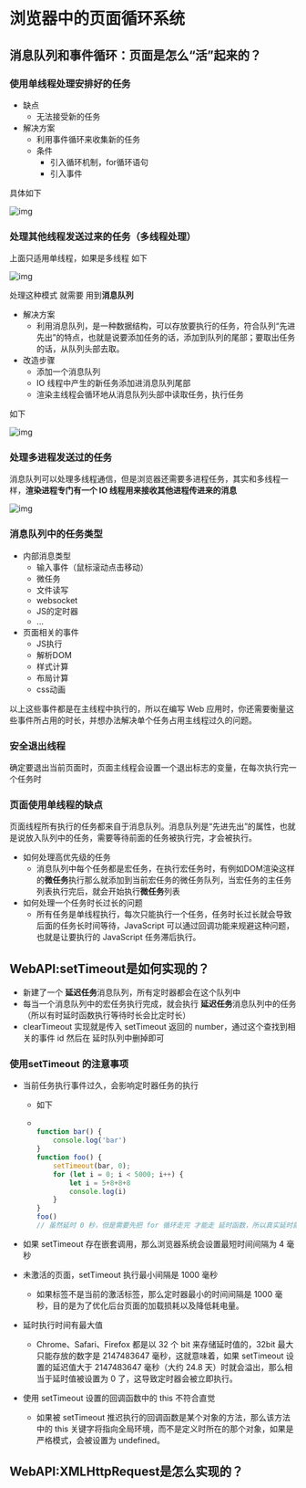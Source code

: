 # 浏览器中的页面循环系统

 

## 消息队列和事件循环：页面是怎么“活”起来的？

### 使用单线程处理安排好的任务

- 缺点
  - 无法接受新的任务
- 解决方案
  - 利用事件循环来收集新的任务
  - 条件
    - 引入循环机制，for循环语句
    - 引入事件

具体如下

![img](https://static001.geekbang.org/resource/image/9e/e3/9e0f595324fbd5b7cd1c1ae1140f7de3.png)

### 处理其他线程发送过来的任务（多线程处理）

上面只适用单线程，如果是多线程 如下

![img](https://static001.geekbang.org/resource/image/2e/05/2eb6a8ecb7cb528da4663573d74eb305.png)

处理这种模式 就需要 用到**消息队列**

- 解决方案
  - 利用消息队列，是一种数据结构，可以存放要执行的任务，符合队列“先进先出”的特点，也就是说要添加任务的话，添加到队列的尾部；要取出任务的话，从队列头部去取。
- 改造步骤
  - 添加一个消息队列
  - IO 线程中产生的新任务添加进消息队列尾部
  - 渲染主线程会循环地从消息队列头部中读取任务，执行任务

如下

![img](https://static001.geekbang.org/resource/image/2a/ab/2ac6bc0361cb4690c5cc83d8abad22ab.png)

### 处理多进程发送过的任务

消息队列可以处理多线程通信，但是浏览器还需要多进程任务，其实和多线程一样，**渲染进程专门有一个 IO 线程用来接收其他进程传进来的消息**

![img](https://static001.geekbang.org/resource/image/e2/c6/e2582e980632fd2df5043f81a11461c6.png)

### 消息队列中的任务类型

- 内部消息类型
  - 输入事件（鼠标滚动点击移动）
  - 微任务
  - 文件读写
  - websocket
  - JS的定时器
  - ...
- 页面相关的事件
  - JS执行
  - 解析DOM
  - 样式计算
  - 布局计算
  - css动画

以上这些事件都是在主线程中执行的，所以在编写 Web 应用时，你还需要衡量这些事件所占用的时长，并想办法解决单个任务占用主线程过久的问题。

### 安全退出线程

确定要退出当前页面时，页面主线程会设置一个退出标志的变量，在每次执行完一个任务时

### 页面使用单线程的缺点

页面线程所有执行的任务都来自于消息队列。消息队列是“先进先出”的属性，也就是说放入队列中的任务，需要等待前面的任务被执行完，才会被执行。

- 如何处理高优先级的任务
  - 消息队列中每个任务都是宏任务，在执行宏任务时，有例如DOM渲染这样的**微任务**执行那么就添加到当前宏任务的微任务队列，当宏任务的主任务列表执行完后，就会开始执行**微任务**列表
- 如何处理一个任务时长过长的问题
  - 所有任务是单线程执行，每次只能执行一个任务，任务时长过长就会导致后面的任务长时间等待，JavaScript 可以通过回调功能来规避这种问题，也就是让要执行的 JavaScript 任务滞后执行。

## WebAPI:setTimeout是如何实现的？

- 新建了一个 **延迟任务**消息队列，所有定时器都会在这个队列中
- 每当一个消息队列中的宏任务执行完成，就会执行 **延迟任务**消息队列中的任务（所以有时延时函数执行等待时长会比定时长）
- clearTimeout 实现就是传入 setTimeout 返回的 number，通过这个查找到相关的事件 id 然后在 延时队列中删掉即可

### 使用setTimeout 的注意事项

- 当前任务执行事件过久，会影响定时器任务的执行

  - 如下

  - ```js
    
    function bar() {
        console.log('bar')
    }
    function foo() {
        setTimeout(bar, 0);
        for (let i = 0; i < 5000; i++) {
            let i = 5+8+8+8
            console.log(i)
        }
    }
    foo()
    // 虽然延时 0 秒，但是需要先把 for 循环走完 才能走 延时函数，所以真实延时就是for循环走完后的时间
    ```

- 如果 setTimeout 存在嵌套调用，那么浏览器系统会设置最短时间间隔为 4 毫秒

- 未激活的页面，setTimeout 执行最小间隔是 1000 毫秒

  - 如果标签不是当前的激活标签，那么定时器最小的时间间隔是 1000 毫秒，目的是为了优化后台页面的加载损耗以及降低耗电量。

- 延时执行时间有最大值

  - Chrome、Safari、Firefox 都是以 32 个 bit 来存储延时值的，32bit 最大只能存放的数字是 2147483647 毫秒，这就意味着，如果 setTimeout 设置的延迟值大于 2147483647 毫秒（大约 24.8 天）时就会溢出，那么相当于延时值被设置为 0 了，这导致定时器会被立即执行。

- 使用 setTimeout 设置的回调函数中的 this 不符合直觉

  - 如果被 setTimeout 推迟执行的回调函数是某个对象的方法，那么该方法中的 this 关键字将指向全局环境，而不是定义时所在的那个对象，如果是严格模式，会被设置为 undefined。

## WebAPI:XMLHttpRequest是怎么实现的？

